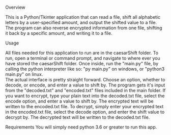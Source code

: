 Overview

This is a Python/Tkinter application that can read a file, shift all alphabetic letters by a user-specified amount,
and output the shifted value to a file.  The program can also reverse encrypted information from one file, shifting it back by a
specific amount, and writing it to a file.


Usage

All files needed for this application to run are in the caesarShift folder.  To run, open a terminal or command prompt, 
and navigate to where ever you have stored the caesarShift folder.  Once inside, run the "main.py" file, by calling
the python interpreter like so: "py main.py" on windows, or "python3 main.py" on linux.  
The actual interface is pretty straight forward.  Choose an option, whether to decode, or encode, and enter a value to shift by.
The program gets it's input from the "decoded.txt" and "encoded.txt" files included in the main folder.  If you want to encrypt,
type your plain text into the decoded.txt file, select the encode option, and enter a value to shift by.  The encrypted
text will be written to the encoded.txt file.  To decrypt, simply enter your encrypted text in the encoded.txt file,
select the decode option, and enter the shift value to decrypt by.  The decrypted text will be written to the decoded.txt file.


Requirements
You will simply need python 3.6 or greater to run this app.
